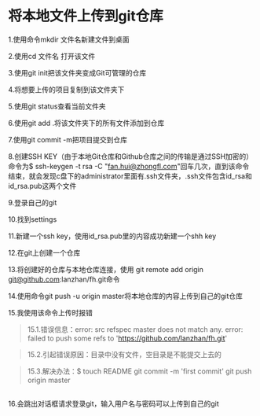 将本地文件上传到git仓库
=========
1\.使用命令mkdir 文件名新建文件到桌面

2\.使用cd 文件名 打开该文件

3\.使用git init把该文件夹变成Git可管理的仓库

4\.将想要上传的项目复制到该文件夹下

5\.使用git status查看当前文件夹

6\.使用git add .将该文件夹下的所有文件添加到仓库

7\.使用git commit -m把项目提交到仓库

8\.创建SSH KEY（由于本地Git仓库和Github仓库之间的传输是通过SSH加密的）命令为$ ssh-keygen -t rsa -C "fan.hui@zhongfl.com"回车几次，直到该命令结束，就会发现c盘下的administrator里面有.ssh文件夹，.ssh文件包含id_rsa和id_rsa.pub这两个文件 

9\.登录自己的git

10\.找到settings

11\.新建一个ssh key，使用id_rsa.pub里的内容成功新建一个shh key

12\.在git上创建一个仓库

13\.将创建好的仓库与本地仓库连接，使用 git remote add origin git@github.com:lanzhan/fh.git命令

14\.使用命令git push -u origin master将本地仓库的内容上传到自己的git仓库

15\.我使用该命令上传时报错

>15.1\.错误信息：error: src refspec master does not match any.
error: failed to push some refs to 'https://github.com/lanzhan/fh.git'

>15.2\.引起错误原因：目录中没有文件，空目录是不能提交上去的

>15.3\.解决办法：$ touch README
git commit -m 'first commit'
git push origin master
##
16\.会跳出对话框请求登录git，输入用户名与密码可以上传到自己的git
